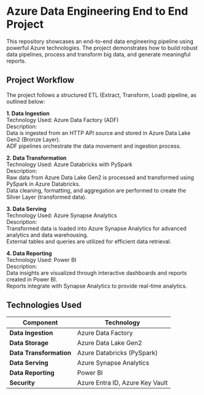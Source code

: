 # Azure Data Engineering End to End Project

This repository showcases an end-to-end data engineering pipeline using powerful Azure technologies. The project demonstrates how to build robust data pipelines, process and transform big data, and generate meaningful reports.

## Project Workflow
The project follows a structured ETL (Extract, Transform, Load) pipeline, as outlined below:

**1. Data Ingestion**  
Technology Used: Azure Data Factory (ADF)  
Description:  
Data is ingested from an HTTP API source and stored in Azure Data Lake Gen2 (Bronze Layer).  
ADF pipelines orchestrate the data movement and ingestion process.

**2. Data Transformation**  
Technology Used: Azure Databricks with PySpark  
Description:  
Raw data from Azure Data Lake Gen2 is processed and transformed using PySpark in Azure Databricks.  
Data cleaning, formatting, and aggregation are performed to create the Silver Layer (transformed data).

**3. Data Serving**  
Technology Used: Azure Synapse Analytics  
Description:  
Transformed data is loaded into Azure Synapse Analytics for advanced analytics and data warehousing.  
External tables and queries are utilized for efficient data retrieval.

**4. Data Reporting**  
Technology Used: Power BI  
Description:  
Data insights are visualized through interactive dashboards and reports created in Power BI.  
Reports integrate with Synapse Analytics to provide real-time analytics.


## Technologies Used

| **Component**         | **Technology**            |
|------------------------|---------------------------|
| **Data Ingestion**     | Azure Data Factory        |
| **Data Storage**       | Azure Data Lake Gen2      |
| **Data Transformation**| Azure Databricks (PySpark)|
| **Data Serving**       | Azure Synapse Analytics   |
| **Data Reporting**     | Power BI                  |
| **Security**           | Azure Entra ID, Azure Key Vault |
